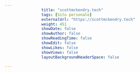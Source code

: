 ---
                title: "scottmckendry.tech"
                tags: [Sito personale]
                externalUrl: "https://scottmckendry.tech"
                weight: 451
                showDate: false
                showAuthor: false
                showReadingTime: false
                showEdit: false
                showLikes: false
                showViews: false
                layoutBackgroundHeaderSpace: false
                ---

